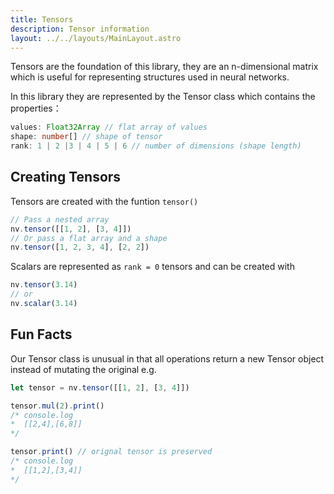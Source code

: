 ```yaml
---
title: Tensors
description: Tensor information
layout: ../../layouts/MainLayout.astro
---
```


Tensors are the foundation of this library, they are an n-dimensional matrix which is useful 
for representing structures used in neural networks.

In this library they are represented by the Tensor class which contains the properties： 
```ts
values: Float32Array // flat array of values
shape: number[] // shape of tensor
rank: 1 | 2 |3 | 4 | 5 | 6 // number of dimensions (shape length)
```

## Creating Tensors

Tensors are created with the funtion `tensor()`

```ts
// Pass a nested array
nv.tensor([[1, 2], [3, 4]])
// Or pass a flat array and a shape
nv.tensor([1, 2, 3, 4], [2, 2])
```

Scalars are represented as `rank = 0` tensors and can be created with
```ts
nv.tensor(3.14)
// or
nv.scalar(3.14)
```

## Fun Facts

Our Tensor class is unusual in that all operations return a new Tensor object 
instead of mutating the original e.g.
```ts
let tensor = nv.tensor([[1, 2], [3, 4]])

tensor.mul(2).print()
/* console.log
*  [[2,4],[6,8]]
*/

tensor.print() // orignal tensor is preserved
/* console.log
*  [[1,2],[3,4]]
*/
```